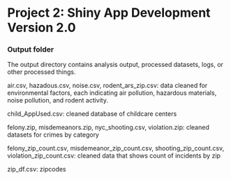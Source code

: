 # Project 2: Shiny App Development Version 2.0

### Output folder

The output directory contains analysis output, processed datasets, logs, or other processed things.

air.csv, hazadous.csv, noise.csv, rodent_ars_zip.csv: data cleaned for environmental factors, each indicating air pollution, hazardous materials, noise pollution, and rodent activity.


child_AppUsed.csv: cleaned database of childcare centers


felony.zip, misdemeanors.zip, nyc_shooting.csv, violation.zip: cleaned datasets for crimes by category


felony_zip_count.csv, misdemeanor_zip_count.csv, shooting_zip_count.csv, violation_zip_count.csv: cleaned data that shows count of incidents by zip


zip_df.csv: zipcodes
